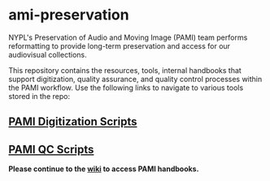 # ami-preservation
NYPL's Preservation of Audio and Moving Image (PAMI) team performs reformatting to provide long-term preservation and access for our audiovisual collections. 

This repository contains the resources, tools, internal handbooks that support digitization, quality assurance, and quality control processes within the PAMI workflow. Use the following links to navigate to various tools stored in the repo:

## [PAMI Digitization Scripts](https://github.com/NYPL/ami-preservation/tree/master/pami_scripts)
## [PAMI QC Scripts](https://github.com/NYPL/ami-preservation/tree/master/qc_scripts)

**Please continue to the [wiki](https://github.com/NYPL/ami-handbooks/wiki) to access PAMI handbooks.**